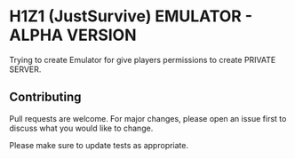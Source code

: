 # H1Z1 (JustSurvive) EMULATOR - ALPHA VERSION

Trying to create Emulator for give players permissions to create PRIVATE SERVER.


## Contributing
Pull requests are welcome. For major changes, please open an issue first to discuss what you would like to change.

Please make sure to update tests as appropriate.
